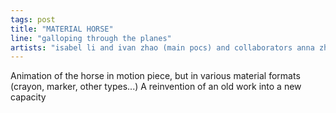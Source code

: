 ```yaml
---
tags: post
title: "MATERIAL HORSE"
line: "galloping through the planes"
artists: "isabel li and ivan zhao (main pocs) and collaborators anna zhang, iris fung, david ye, sunaya, kelly neuner, emily bei cheng, kaylee jung, kanika rao!"
---
```


Animation of the horse in motion piece, but in various material formats (crayon, marker, other types...) A reinvention of an old work into a new capacity